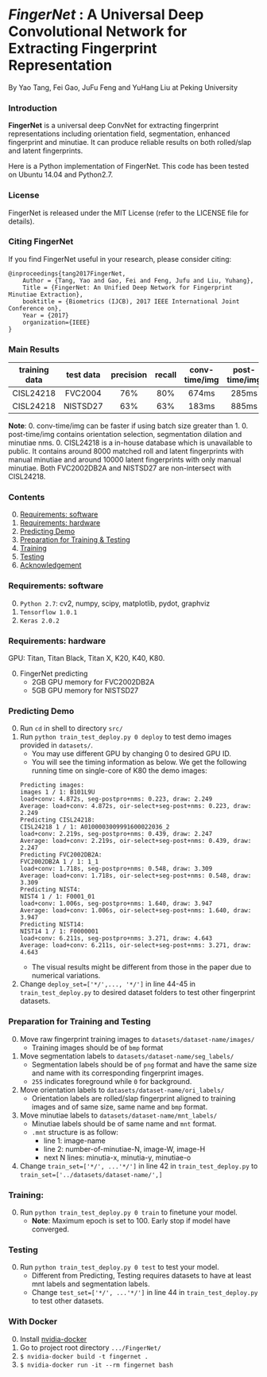 # *FingerNet* : A Universal Deep Convolutional Network for Extracting Fingerprint Representation

By Yao Tang, Fei Gao, JuFu Feng and YuHang Liu at Peking University

### Introduction

**FingerNet** is a universal deep ConvNet for extracting fingerprint representations including orientation field, segmentation, enhanced fingerprint and minutiae. It can produce reliable results on both rolled/slap and latent fingerprints.

Here is a Python implementation of FingerNet. This code has been tested on Ubuntu 14.04 and Python2.7.

### License

FingerNet is released under the MIT License (refer to the LICENSE file for details).

### Citing FingerNet

If you find FingerNet useful in your research, please consider citing:

    @inproceedings{tang2017FingerNet,
        Author = {Tang, Yao and Gao, Fei and Feng, Jufu and Liu, Yuhang},
        Title = {FingerNet: An Unified Deep Network for Fingerprint Minutiae Extraction},
        booktitle = {Biometrics (IJCB), 2017 IEEE International Joint Conference on},
        Year = {2017}
        organization={IEEE}
    }

### Main Results
| training data | test data | precision| recall | conv-time/img| post-time/img|
|:-------------:|:---------:|:--------:|:------:|:------------:|:------------:|
|  CISL24218    |  FVC2004  |   76%    |  80%   |  674ms       |   285ms      |
|  CISL24218    |  NISTSD27 |   63%    |  63%   |  183ms       |   885ms      |

**Note**: 
0. conv-time/img can be faster if using batch size greater than 1.
0. post-time/img contains orientation selection, segmentation dilation and minutiae nms.
0. CISL24218 is a in-house database which is unavailable to public. It contains around 8000 matched roll and latent fingerprints with manual minutiae and around 10000 latent fingerprints with only manual minutiae. Both FVC2002DB2A and NISTSD27 are non-intersect with CISL24218. 

### Contents
0. [Requirements: software](#requirements-software)
0. [Requirements: hardware](#requirements-hardware)
0. [Predicting Demo](#predicting-demo)
0. [Preparation for Training & Testing](#preparation-for-training-and-testing)
0. [Training](#training)
0. [Testing](#testing)
0. [Acknowledgement](#acknowledgement)


### Requirements: software

0. `Python 2.7`: cv2, numpy, scipy, matplotlib, pydot, graphviz
0. `Tensorflow 1.0.1`
0.  `Keras 2.0.2`

### Requirements: hardware

GPU: Titan, Titan Black, Titan X, K20, K40, K80.

0. FingerNet predicting
    - 2GB GPU memory for FVC2002DB2A
    - 5GB GPU memory for NISTSD27

### Predicting Demo

0.  Run `cd` in shell to directory `src/`
0.  Run `python train_test_deploy.py 0 deploy` to test demo images provided in `datasets/`.
    - You may use different GPU by changing 0 to desired GPU ID. 
    - You will see the timing information as below. We get the following running time on single-core of K80 the demo images:
    ```Shell
    Predicting images:
    images 1 / 1: B101L9U
    load+conv: 4.872s, seg-postpro+nms: 0.223, draw: 2.249
    Average: load+conv: 4.872s, oir-select+seg-post+nms: 0.223, draw: 2.249
    Predicting CISL24218:
    CISL24218 1 / 1: A0100003009991600022036_2
    load+conv: 2.219s, seg-postpro+nms: 0.439, draw: 2.247
    Average: load+conv: 2.219s, oir-select+seg-post+nms: 0.439, draw: 2.247
    Predicting FVC2002DB2A:
    FVC2002DB2A 1 / 1: 1_1
    load+conv: 1.718s, seg-postpro+nms: 0.548, draw: 3.309
    Average: load+conv: 1.718s, oir-select+seg-post+nms: 0.548, draw: 3.309
    Predicting NIST4:
    NIST4 1 / 1: F0001_01
    load+conv: 1.006s, seg-postpro+nms: 1.640, draw: 3.947
    Average: load+conv: 1.006s, oir-select+seg-post+nms: 1.640, draw: 3.947
    Predicting NIST14:
    NIST14 1 / 1: F0000001
    load+conv: 6.211s, seg-postpro+nms: 3.271, draw: 4.643
    Average: load+conv: 6.211s, oir-select+seg-post+nms: 3.271, draw: 4.643
    ```
    - The visual results might be different from those in the paper due to numerical variations.    
0. Change `deploy_set=['*/',..., '*/']` in line 44-45 in `train_test_deploy.py` to desired dataset folders to test other fingerprint datasets.

### Preparation for Training and Testing

0.  Move raw fingerprint training images to `datasets/dataset-name/images/`
    - Training images should be of `bmp` format
0.  Move segmentation labels to `datasets/dataset-name/seg_labels/`
    - Segmentation labels should be of `png` format and have the same size and name with its corresponding fingerprint images.
    - `255` indicates foreground while `0` for background.
0. Move orientation labels to `datasets/dataset-name/ori_labels/`
    - Orientation labels are rolled/slap fingerprint aligned to training images and of same size, same name and `bmp` format.
0. Move minutiae labels to `datasets/dataset-name/mnt_labels/`
    - Minutiae labels should be of same name and `mnt` format.
    - `.mnt` structure is as follow:
        - line 1: image-name
        - line 2: number-of-minutiae-N, image-W, image-H
        - next N lines: minutia-x, minutia-y, minutiae-o 
0. Change `train_set=['*/', ...'*/']` in line 42 in `train_test_deploy.py` to `train_set=['../datasets/dataset-name/',]`

### Training:

0. Run `python train_test_deploy.py 0 train` to finetune your model. 
    - **Note**: Maximum epoch is set to 100. Early stop if model have converged.

### Testing

0. Run `python train_test_deploy.py 0 test` to test your model.
    - Different from Predicting, Testing requires datasets to have at least mnt labels and segmentation labels. 
    - Change `test_set=['*/', ...'*/']` in line 44 in `train_test_deploy.py` to test other datasets.

### With Docker

0. Install [nvidia-docker](https://github.com/nvidia/nvidia-docker/wiki/Installation-(version-2.0))
0. Go to project root directory `.../FingerNet/`
0. `$ nvidia-docker build -t fingernet .`
0. `$ nvidia-docker run -it --rm fingernet bash`
